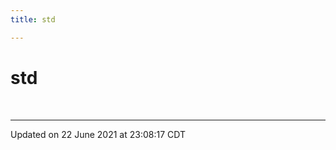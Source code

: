 ```yaml
---
title: std

---
```


# std

<br>







-------------------------------

Updated on 22 June 2021 at 23:08:17 CDT
